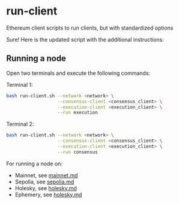 # run-client
Ethereum client scripts to run clients, but with standardized options

Sure! Here is the updated script with the additional instructions:

## Running a node 

Open two terminals and execute the following commands:

Terminal 1:
```bash 
bash run-client.sh --network <network> \
                   --consensus-client <consensus_client> \
                   --execution-client <execution_client> \
                   --run execution 
```

Terminal 2:
```bash
bash run-client.sh --network <network> \
                   --consensus-client <consensus_client> \
                   --execution-client <execution_client> \
                   --run consensus 
```

For running a node on:
- Mainnet, see [mainnet.md](mainnet.md)
- Sepolia, see [sepolia.md](sepolia.md)
- Holesky, see [holesky.md](holesky.md)
- Ephemery, see [holesky.md](ephemery.md)
